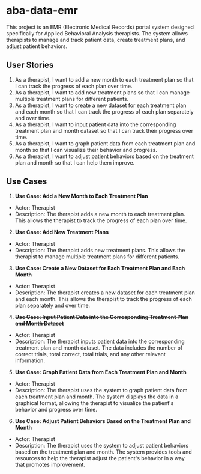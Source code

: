 # aba-data-emr

This project is an EMR (Electronic Medical Records) portal system designed specifically for Applied Behavioral Analysis therapists. The system allows therapists to manage and track patient data, create treatment plans, and adjust patient behaviors.

## User Stories

1. As a therapist, I want to add a new month to each treatment plan so that I can track the progress of each plan over time.
2. As a therapist, I want to add new treatment plans so that I can manage multiple treatment plans for different patients.
3. As a therapist, I want to create a new dataset for each treatment plan and each month so that I can track the progress of each plan separately and over time.
4. As a therapist, I want to input patient data into the corresponding treatment plan and month dataset so that I can track their progress over time.
5. As a therapist, I want to graph patient data from each treatment plan and month so that I can visualize their behavior and progress.
6. As a therapist, I want to adjust patient behaviors based on the treatment plan and month so that I can help them improve.

## Use Cases

1. **Use Case: Add a New Month to Each Treatment Plan**
  - Actor: Therapist
  - Description: The therapist adds a new month to each treatment plan. This allows the therapist to track the progress of each plan over time.

2. **Use Case: Add New Treatment Plans**
  - Actor: Therapist
  - Description: The therapist adds new treatment plans. This allows the therapist to manage multiple treatment plans for different patients.

3. **Use Case: Create a New Dataset for Each Treatment Plan and Each Month**
  - Actor: Therapist
  - Description: The therapist creates a new dataset for each treatment plan and each month. This allows the therapist to track the progress of each plan separately and over time.

4. ~~**Use Case: Input Patient Data into the Corresponding Treatment Plan and Month Dataset**~~
  - Actor: Therapist
  - Description: The therapist inputs patient data into the corresponding treatment plan and month dataset. The data includes the number of correct trials, total correct, total trials, and any other relevant information.

5. **Use Case: Graph Patient Data from Each Treatment Plan and Month**
  - Actor: Therapist
  - Description: The therapist uses the system to graph patient data from each treatment plan and month. The system displays the data in a graphical format, allowing the therapist to visualize the patient's behavior and progress over time.

6. **Use Case: Adjust Patient Behaviors Based on the Treatment Plan and Month**
  - Actor: Therapist
  - Description: The therapist uses the system to adjust patient behaviors based on the treatment plan and month. The system provides tools and resources to help the therapist adjust the patient's behavior in a way that promotes improvement.